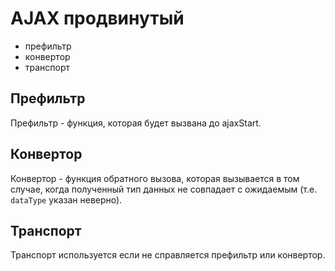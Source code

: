 # AJAX продвинутый
- префильтр
- конвертор
- транспорт

## Префильтр
Префильтр - функция, которая будет вызвана до ajaxStart.

## Конвертор
Конвертор - функция обратного вызова, которая вызывается в том случае, когда полученный тип данных не совпадает с ожидаемым (т.е. `dataType` указан неверно).

## Транспорт
Транспорт используется если не справляется префильтр или конвертор.
